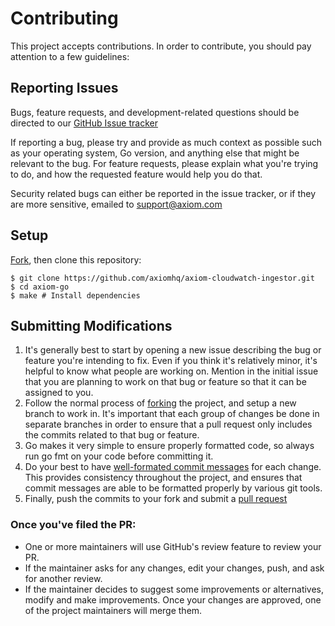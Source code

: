 # Contributing

This project accepts contributions. In order to contribute, you should pay attention to a few guidelines:

## Reporting Issues 
Bugs, feature requests, and development-related questions should be directed to our [GitHub Issue tracker](https://github.com/axiomhq/axiom-cloudwatch-ingestor/issues) 

 If reporting a bug, please try and provide as much context as possible such as your operating system, Go version, and anything else that might be relevant to the bug. For feature requests, please explain what you're trying to do, and how the requested feature would help you do that.

 Security related bugs can either be reported in the issue tracker, or if they are more sensitive, emailed to support@axiom.com 

 ## Setup

 [Fork](https://github.com/axiomhq/axiom-cloudwatch-ingestor), then clone this repository:

 ```
$ git clone https://github.com/axiomhq/axiom-cloudwatch-ingestor.git
$ cd axiom-go
$ make # Install dependencies
```

## Submitting Modifications
1. It's generally best to start by opening a new issue describing the bug or feature you're intending to fix. Even if you think it's relatively minor, it's helpful to know what people are working on. Mention in the initial issue that you are planning to work on that bug or feature so that it can be assigned to you.
2. Follow the normal process of [forking](https://docs.github.com/en/free-pro-team@latest/github/getting-started-with-github/fork-a-repo) the project, and setup a new branch to work in. It's important that each group of changes be done in separate branches in order to ensure that a pull request only includes the commits related to that bug or feature.
3. Go makes it very simple to ensure properly formatted code, so always run go fmt on your code before committing it.
4. Do your best to have [well-formated commit messages](https://tbaggery.com/2008/04/19/a-note-about-git-commit-messages.html) for each change. This provides consistency throughout the project, and ensures that commit messages are able to be formatted properly by various git tools.
5. Finally, push the commits to your fork and submit a [pull request](https://docs.github.com/en/free-pro-team@latest/github/collaborating-with-issues-and-pull-requests/creating-a-pull-request)

### Once you've filed the PR:

- One or more maintainers will use GitHub's review feature to review your PR. 
- If the maintainer asks for any changes, edit your changes, push, and ask for another review.
- If the maintainer decides to suggest some improvements or alternatives, modify and make improvements. Once your changes are approved, one of the project maintainers will merge them.
